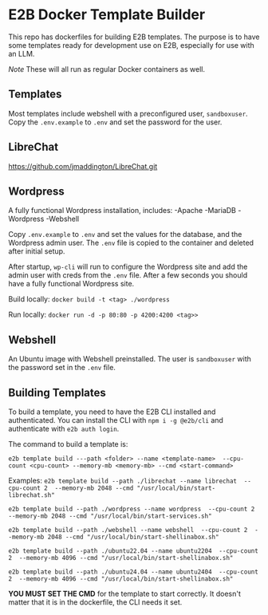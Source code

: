 # E2B Docker Template Builder

This repo has dockerfiles for building E2B templates. The purpose is to have some templates ready for
development use on E2B, especially for use with an LLM.

*Note* These will all run as regular Docker containers as well.

## Templates
Most templates include webshell with a preconfigured user, `sandboxuser`. Copy the `.env.example` to `.env` and set the password for the user.

## LibreChat
https://github.com/jmaddington/LibreChat.git

## Wordpress
A fully functional Wordpress installation, includes:
-Apache
-MariaDB
-Wordpress
-Webshell

Copy `.env.example` to `.env` and set the values for the database, and the Wordpress admin user. The `.env` file is copied
to the container and deleted after initial setup.

After startup, `wp-cli` will run to configure the Wordpress site and add the admin user with creds from the `.env` file.
After a few seconds you should have a fully functional Wordpress site.

Build locally:
`docker build -t <tag> ./wordpress`

Run locally:
`docker run -d -p 80:80 -p 4200:4200 <tag>>`

## Webshell
An Ubuntu image with Webshell preinstalled. The user is `sandboxuser` with the password set in the `.env` file.

## Building Templates
To build a template, you need to have the E2B CLI installed and authenticated. You can install the CLI with `npm i -g @e2b/cli` and authenticate with `e2b auth login`.

The command to build a template is:

`e2b template build ---path <folder> --name <template-name>  --cpu-count <cpu-count> --memory-mb <memory-mb> --cmd <start-command>`

Examples:
`e2b template build --path ./librechat --name librechat  --cpu-count 2  --memory-mb 2048 --cmd "/usr/local/bin/start-librechat.sh"`

`e2b template build --path ./wordpress --name wordpress  --cpu-count 2  --memory-mb 2048 --cmd "/usr/local/bin/start-services.sh"`

`e2b template build --path ./webshell --name webshell  --cpu-count 2  --memory-mb 2048 --cmd "/usr/local/bin/start-shellinabox.sh"`

`e2b template build --path ./ubuntu22.04 --name ubuntu2204  --cpu-count 2  --memory-mb 4096 --cmd "/usr/local/bin/start-shellinabox.sh"`

`e2b template build --path ./ubuntu24.04 --name ubuntu2404  --cpu-count 2  --memory-mb 4096 --cmd "/usr/local/bin/start-shellinabox.sh"`


**YOU MUST SET THE CMD** for the template to start correctly. It doesn't matter that it is in the dockerfile, the CLI needs it set.